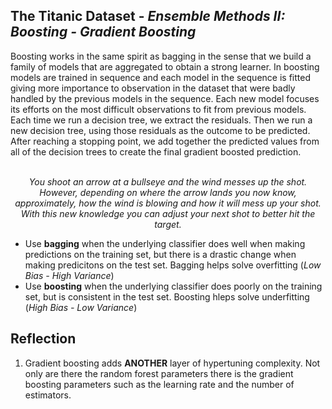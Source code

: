 <h2> The Titanic Dataset - <i>Ensemble Methods II: Boosting - Gradient Boosting </i> </h2>
Boosting works in the same spirit as bagging in the sense that we build a family of models that are aggregated to obtain a strong learner. In boosting models are trained in sequence and each model in the sequence is fitted giving more importance to observation in the dataset that were badly handled by the previous models in the sequence. Each new model focuses its efforts on the most difficult observations to fit from previous models. Each time we run a decision tree, we extract the residuals. Then we run a new decision tree, using those residuals as the outcome to be predicted. After reaching a stopping point, we add together the predicted values from all of the decision trees to create the final gradient boosted prediction. <br> </br>

<p align='center'> <i> You shoot an arrow at a bullseye and the wind messes up the shot. However, depending on where the arrow lands you now know, approximately, how the wind is blowing and how it will mess up your shot. With this new knowledge you can adjust your next shot to better hit the target. </i> </p>

<ul>
  <li> Use <b>bagging</b> when the underlying classifier does well when making predictions on the training set, but there is a drastic change when making predicitons on the test set. Bagging helps solve overfitting (<i>Low Bias - High Variance</i>)
  <li> Use <b>boosting</b> when the underlying classifier does poorly on the training set, but is consistent in the test set. Boosting hleps solve underfitting (<i>High Bias - Low Variance</i>)
</ul>



<h2> Reflection </h2>
<ol>
  <li> Gradient boosting adds <b>ANOTHER</b> layer of hypertuning complexity. Not only are there the random forest parameters there is the gradient boosting parameters such as the learning rate and the number of estimators.</li>
</ol>

